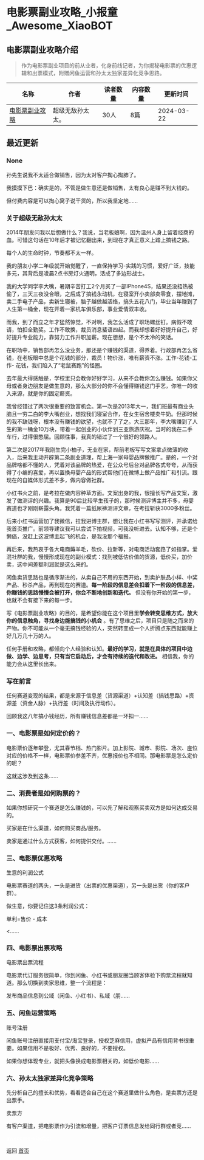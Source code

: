 # 电影票副业攻略_小报童_Awesome_XiaoBOT

## 电影票副业攻略介绍
> 作为电影票副业项目的前从业者，化身前线记者，为你揭秘电影票的优惠逻辑和出票模式，附赠闲鱼运营和孙太太独家差异化竞争思路。  
  


|名称|作者|读者数量|内容数量|更新时间|
|---|---|---|---|---|
|[电影票副业攻略](https://xiaobot.net/p/Leechee001?refer=9c3f1c95-a052-465a-9902-f6d75080262a)|超级无敌孙太太。|30人|8篇|2024-03-22|

## 最近更新
### None

孙先生说我不太适合做销售，因为太对客户掏心掏肺了。

我摸摸下巴：确实是的，不管是做生意还是做销售，太有良心是赚不到大钱的。

但付费内容是可以掏心窝子说干货的，所以我坚定地......

### 关于超级无敌孙太太

2014年朋友问我以后想做什么？我说，当老板娘啊，因为温州人身上留着经商的血。可惜这句话在10年后才被记忆翻出来，到现在才真正意义上踏上搞钱之路。

每个人的生命时钟，节奏都不太一样。

我的朋友小学二年级就开始觉醒了，一直保持学习-实践的习惯，爱好广泛，技能多元，其背后是凌晨2点书房灯火通明，活成了多边形战士。

我的大学同学李大嘴，暑期辛苦打工2个月买了一部IPhone4S，结果还没捂热被偷了，三天三夜没合眼，之后成了搞钱永动机，在寝室开小卖部卖零食，摆地摊，卖二手电子产品，卖新生寝被，脑子越做越活络，搞头五花八门，毕业当年赚到了人生第一桶金，现在开着一家机车俱乐部，事业爱情双丰收。

而我，到了而立之年才猛然惊觉，不对啊，我怎么活成了职场螺丝钉。病假不敢请，怕扣全勤奖。工作不敢换，裁员消息蜚语四起。而我却想着好好提升自己，好好提升专业能力，靠努力工作升职加薪。现在想想，是个不太冷的笑话。

在职场中，销售部再怎么没业务，那还是个赚钱的渠道，得养着。行政部再怎么省钱，在老板眼中总是个花钱的部分，裁员！物价涨，唯有薪资不涨。工作-花钱-工作-
花钱，我们陷入了“老鼠赛跑”的怪圈。

去年最大得感触是，学校里只会教你好好学习，从来不会教你怎么赚钱。如果你父母或者身边朋友是做生意的，那么大部分的你不会懂得赚钱这门手艺，你唯一的收入来源，就是你的固定薪资。

我曾经错过了两次很重要的致富机会。第一次是2013年大一，我们班最有商业头脑且一穷二白的李大嘴创业，想找我们寝室合作，在女生宿舍楼卖牛奶。但那时候的我不缺钱呀，根本没有赚钱的欲望，也就不了了之。大三那年，李大嘴赚到了人生的第一桶金10万块，带着一起创业的小伙伴到三亚旅游庆祝。当时的我在二手车行，过得很憋屈。回顾往事，我真的错过了一个很好的领路人。

第二次是2017年我刚生完小柚子，无业在家，帮前老板写写文案拿点微薄的收入，后来我主动开辟第二条副业道理，帮上海一家母婴品牌做推广。是的，一个对品牌啥都不懂的人，凭着对该品牌的热爱，在公众号后台对品牌各式夸夸，从而获得了小编的喜爱，再以置换母婴产品的形式帮他们在微博上做产品推广和引流。跟现在的自媒体形式差不多，做内容做社群。

小红书火之前，是考拉在做内容种草方面。文案出身的我，很擅长写产品文案，激发了做测评的兴趣。我算是90后比较早生孩子的，那时候测评博主并不多，母婴赛道也才刚刚崭露头角。我凭着一篇纸尿裤测评文章，在考拉斩获3000多粉丝。

后来小红书运营加了我微信，拉我进博主群，想让我在小红书写写测评，并承诺给我首页推广。前领导建议我可以尝试下拍视频，可我没听进去。认知不够，还是个懒癌，没赶上这波博主起飞的机会，是我没那个福报。

再后来，我热衷于各大电商薅羊毛，砍价、拉新等，对电商活动套路了如指掌。爱混社群的我，慢慢形成现在的副业模式：找到被低估价值的货源，低价买，加价卖，这中间差额利润就是这么来的。

闲鱼卖货思路也是循序渐进的，从卖自己不用的东西开始，到卖护肤品小样、中奖产品、秒杀产品，再到现在的赛道。**每一阶段的信息差会扣着下一阶段的信息差，你赚钱的思路慢慢会被打开，你会不断地创新和迭代。**
但没有你开始的第一步，也就不会有接下来的每一步。

写《电影票副业攻略》的目的，是希望你能在这个项目里**学会转变思维方式，放大你的信息触角，寻找身边能搞钱的小机会**
。有了思维之后，项目只是随之而来的产物。你不可能从一个毫无搞钱经验的人，突然转变成一个人折腾点东西就能赚上好几万几十万的人。

任何手册和攻略，都倾向个人经验和认知。**最好的学习，就是在具体的项目中边做、边学、边思考，只有当它启动后，才会有持续的迭代和改进。**
相信我，你的能力会从这里长出来。

### 写在前言

任何赛道变现的结果，都是来源于信息差（货源渠道）+认知差（搞钱思路）+资源差（资金人脉）+执行差（时间及执行动作）。

回顾我这八年搞小钱经历，所有赚钱信息差都是一环扣一......

### 一、电影票是如何定价的？

电影票价逐年攀登，尤其春节档、热门影片。加上影院、城市、影院、场次、座位对应的价格不一样，电影票价参差不齐，优惠报价也不相同。那电影票是怎么定价的呢？

这就这涉及到这条......

### 二、消费者是如何购票的？

如果你想研究一个赛道是怎么赚钱的，可以先了解和观察买卖双方是如何达成交易的。

买家是在什么渠道，如何购买商品/服务。

卖家是通过什么方式获客，如何提供交付。......

### 三、电影票优惠攻略

生意的利润公式

电影票赛道的两头，一头是进货（出票的优惠渠道），另一头是出货（你的客户群）。

做生意，你要记住这3条利润公式：

单利=售价 - 成本

<......

### 四、电影票出票攻略

电影票出票流程

电影票代订服务很简单，你到闲鱼、小红书或朋友圈当顾客体验下购票流程就知道。那么切换到卖家思维，整一个流程是：

发布商品信息到公域（闲鱼、小红书）、私域（朋......

### 五、闲鱼运营策略

账号注册

闲鱼账号注册直接用支付宝/淘宝登录，授权芝麻信用，虚拟产品有信用背书很重要。如果信用不是极好、优秀、良好的，不要授权。

如果你想体现专业，就把头像换成电影票相关的，如低价电影......

### 六、孙太太独家差异化竞争策略

先分析自己的擅长和优势，看看适合自己在这个赛道里做什么角色，是卖票方还是出票手。

卖票方

有客户渠道，把电影票作为引流和增量，把客户订票信息发给同行群或者竞......


<a href="https://github.com/Reno9527/awesome-xiaobot" style="color: white; text-decoration: none;">awesome-xiaobot</a>

返回 [首页](../README.md)
